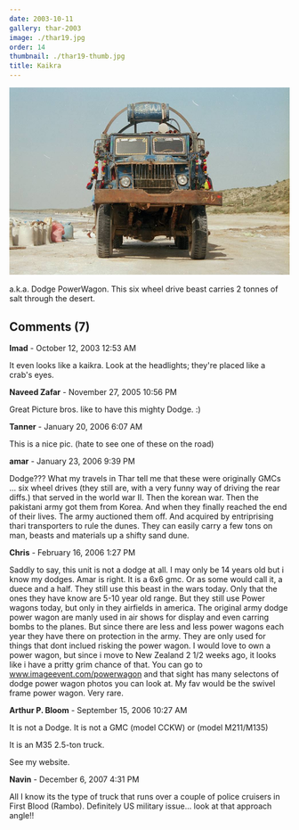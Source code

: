 ```yaml
---
date: 2003-10-11
gallery: thar-2003
image: ./thar19.jpg
order: 14
thumbnail: ./thar19-thumb.jpg
title: Kaikra
---
```


![Kaikra](./thar19.jpg)

a.k.a. Dodge PowerWagon. This six wheel drive beast carries 2 tonnes of salt through the desert.

<div id="comments">

## Comments (7)

<div id="comment">

**Imad** - October 12, 2003 12:53 AM

It even looks like a kaikra. Look at the headlights; they're placed like a crab's eyes.

</div>

<div id="comment">

**Naveed Zafar** - November 27, 2005 10:56 PM

Great Picture bros. like to have this mighty Dodge. :)

</div>

<div id="comment">

**Tanner** - January 20, 2006  6:07 AM

This is a nice pic. (hate to see one of these on the road)

</div>

<div id="comment">

**amar** - January 23, 2006  9:39 PM

Dodge??? What my travels in Thar tell me that these were originally
GMCs ... six wheel drives (they still are, with a very funny way
of driving the rear diffs.) that served in the world war II. Then
the korean war. Then the pakistani army got them from Korea.
And when they finally reached the end of their lives. The army
auctioned them off. And acquired by entriprising thari transporters
to rule the dunes. They can easily carry a few tons on man, beasts
and materials up a shifty sand dune.

</div>

<div id="comment">

**Chris** - February 16, 2006  1:27 PM

Saddly to say, this unit is not a dodge at all. I may only be 14 years old but i know my dodges. Amar is right. It is a 6x6 gmc. Or as some would call it, a duece and a half. They still use this beast in the wars today. Only that the ones they have know are 5-10 year old range. But they still use Power wagons today, but only in they airfields in america. The original army dodge power wagon are manly used in air shows for display and even carring bombs to the planes. But since there are less and less power wagons each year they have there on protection in the army. They are only used for things that dont inclued risking the power wagon. I would love to own a power wagon, but since i move to New Zealand 2 1/2 weeks ago, it looks like i have a pritty grim chance of that. You can go to www.imageevent.com/powerwagon and that sight has many selectons of dodge power wagon photos you can look at. My fav would be the swivel frame power wagon. Very rare.

</div>

<div id="comment">

**Arthur P. Bloom** - September 15, 2006 10:27 AM

It is not a Dodge. It is not a GMC (model CCKW) or (model M211/M135)

It is an M35 2.5-ton truck.

See my website.

</div>

<div id="comment">

**Navin** - December  6, 2007  4:31 PM

All I know its the type of truck that runs over a couple of police cruisers in First Blood (Rambo). Definitely US military issue... look at that approach angle!!

</div>

</div>
